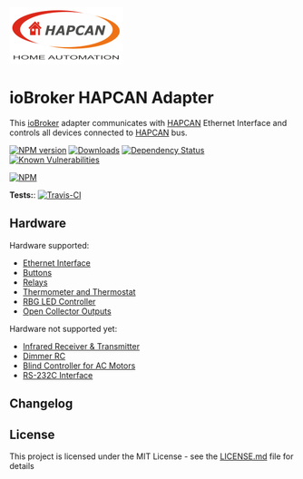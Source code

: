 <img src="admin/hapcan_landscape.png" width="200" height="100"/>

#  ioBroker HAPCAN Adapter

This [ioBroker](https://www.iobroker.net/) adapter communicates with [HAPCAN](https://hapcan.com/) Ethernet Interface and controls all devices connected to [HAPCAN](https://hapcan.com/) bus.

[![NPM version](http://img.shields.io/npm/v/iobroker.hapcan.svg)](https://www.npmjs.com/package/iobroker.hapcan)
[![Downloads](https://img.shields.io/npm/dm/iobroker.hapcan.svg)](https://www.npmjs.com/package/iobroker.hapcan)
[![Dependency Status](https://img.shields.io/david/mariusz-n/iobroker.hapcan.svg)](https://david-dm.org/mariusz-n/iobroker.hapcan)
[![Known Vulnerabilities](https://snyk.io/test/github/mariusz-n/ioBroker.hapcan/badge.svg)](https://snyk.io/test/github/mariusz-n/ioBroker.hapcan)

[![NPM](https://nodei.co/npm/iobroker.hapcan.png?downloads=true)](https://nodei.co/npm/iobroker.hapcan/)

**Tests:**: [![Travis-CI](http://img.shields.io/travis/mariusz-n/ioBroker.hapcan/master.svg)](https://travis-ci.org/mariusz-n/ioBroker.hapcan)

## Hardware

Hardware supported:

* [Ethernet Interface](https://hapcan.com/devices/universal/univ_3/univ_3-102-0-x/index.htm)
* [Buttons](https://hapcan.com/devices/universal/univ_3/univ_3-1-x-x.htm)
* [Relays](https://hapcan.com/devices/universal/univ_3/univ_3-2-x-x.htm)
* [Thermometer and Thermostat](https://hapcan.com/devices/universal/univ_3/univ_3-4-x-x.htm)
* [RBG LED Controller](https://hapcan.com/devices/universal/univ_3/univ_3-8-0-x/index.htm)
* [Open Collector Outputs](https://hapcan.com/devices/universal/univ_3/univ_3-9-0-x/index.htm)

Hardware not supported yet:

* [Infrared Receiver & Transmitter](https://hapcan.com/devices/universal/univ_3/univ_3-5-0-x/index.htm) 
* [Dimmer RC](https://hapcan.com/devices/universal/univ_3/univ_3-6-0-x/index.htm) 
* [Blind Controller for AC Motors](https://hapcan.com/devices/universal/univ_3/univ_3-7-0-x/index.htm) 
* [RS-232C Interface](https://hapcan.com/devices/universal/univ_3/univ_3-101-0-x/index.htm)

## Changelog

## License

This project is licensed under the MIT License - see the [LICENSE.md](LICENSE.md) file for details

